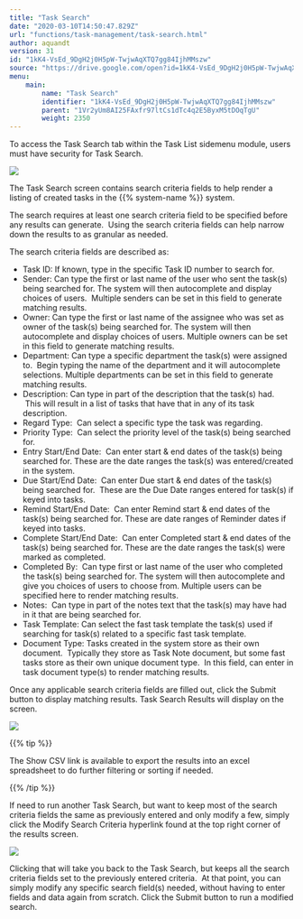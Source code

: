 ```yaml
---
title: "Task Search"
date: "2020-03-10T14:50:47.829Z"
url: "functions/task-management/task-search.html"
author: aquandt
version: 31
id: "1kK4-VsEd_9DgH2j0H5pW-TwjwAqXTQ7gg84IjhMMszw"
source: "https://drive.google.com/open?id=1kK4-VsEd_9DgH2j0H5pW-TwjwAqXTQ7gg84IjhMMszw"
menu:
    main:
        name: "Task Search"
        identifier: "1kK4-VsEd_9DgH2j0H5pW-TwjwAqXTQ7gg84IjhMMszw"
        parent: "1Vr2yUm8AI25FAxfr97ltCs1dTc4q2E5ByxM5tDOqTgU"
        weight: 2350
---
```

To access the Task Search tab within the Task List sidemenu module, users must have security for Task Search.



![](task-search.images/image3.png)



The Task Search screen contains search criteria fields to help render a listing of created tasks in the {{% system-name %}} system.

The search requires at least one search criteria field to be specified before any results can generate.  Using the search criteria fields can help narrow down the results to as granular as needed.

The search criteria fields are described as:

* Task ID: If known, type in the specific Task ID number to search for.
* Sender: Can type the first or last name of the user who sent the task(s) being searched for. The system will then autocomplete and display choices of users.  Multiple senders can be set in this field to generate matching results.
* Owner: Can type the first or last name of the assignee who was set as owner of the task(s) being searched for. The system will then autocomplete and display choices of users. Multiple owners can be set in this field to generate matching results.
* Department: Can type a specific department the task(s) were assigned to.  Begin typing the name of the department and it will autocomplete selections. Multiple departments can be set in this field to generate matching results.
* Description: Can type in part of the description that the task(s) had.  This will result in a list of tasks that have that in any of its task description.
* Regard Type:  Can select a specific type the task was regarding.
* Priority Type:  Can select the priority level of the task(s) being searched for.
* Entry Start/End Date:  Can enter start & end dates of the task(s) being searched for. These are the date ranges the task(s) was entered/created in the system.
* Due Start/End Date:  Can enter Due start & end dates of the task(s) being searched for.  These are the Due Date ranges entered for task(s) if keyed into tasks.
* Remind Start/End Date:  Can enter Remind start & end dates of the task(s) being searched for. These are date ranges of Reminder dates if keyed into tasks.
* Complete Start/End Date:  Can enter Completed start & end dates of the task(s) being searched for. These are the date ranges the task(s) were marked as completed.
* Completed By:  Can type first or last name of the user who completed the task(s) being searched for. The system will then autocomplete and give you choices of users to choose from. Multiple users can be specified here to render matching results.
* Notes:  Can type in part of the notes text that the task(s) may have had in it that are being searched for.
* Task Template: Can select the fast task template the task(s) used if searching for task(s) related to a specific fast task template.
* Document Type: Tasks created in the system store as their own document.  Typically they store as Task Note document, but some fast tasks store as their own unique document type.  In this field, can enter in task document type(s) to render matching results.

Once any applicable search criteria fields are filled out, click the Submit button to display matching results. Task Search Results will display on the screen.



![](task-search.images/image2.png)



{{% tip %}}

The Show CSV link is available to export the results into an excel spreadsheet to do further filtering or sorting if needed.

{{% /tip %}}


If need to run another Task Search, but want to keep most of the search criteria fields the same as previously entered and only modify a few, simply click the Modify Search Criteria hyperlink found at the top right corner of the results screen.



![](task-search.images/image1.png)



Clicking that will take you back to the Task Search, but keeps all the search criteria fields set to the previously entered criteria.  At that point, you can simply modify any specific search field(s) needed, without having to enter fields and data again from scratch. Click the Submit button to run a modified search.



